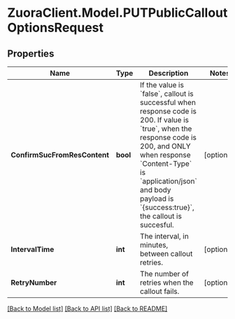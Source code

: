 # ZuoraClient.Model.PUTPublicCalloutOptionsRequest

## Properties

Name | Type | Description | Notes
------------ | ------------- | ------------- | -------------
**ConfirmSucFromResContent** | **bool** | If the value is &#x60;false&#x60;, callout is successful when response code is 200. If value is &#x60;true&#x60;, when the response code is 200, and ONLY when response &#x60;Content-Type&#x60; is &#x60;application/json&#x60; and body payload is &#x60;{success:true}&#x60;, the callout is succesful. | [optional] 
**IntervalTime** | **int** | The interval, in minutes, between callout retries. | [optional] 
**RetryNumber** | **int** | The number of retries when the callout fails. | [optional] 

[[Back to Model list]](../README.md#documentation-for-models) [[Back to API list]](../README.md#documentation-for-api-endpoints) [[Back to README]](../README.md)

